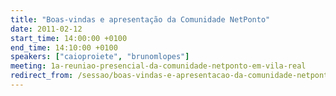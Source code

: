 ```yaml
---
title: "Boas-vindas e apresentação da Comunidade NetPonto"
date: 2011-02-12
start_time: 14:00:00 +0100
end_time: 14:10:00 +0100
speakers: ["caioproiete", "brunomlopes"]
meeting: 1a-reuniao-presencial-da-comunidade-netponto-em-vila-real
redirect_from: /sessao/boas-vindas-e-apresentacao-da-comunidade-netponto/
---
```


